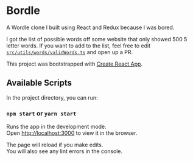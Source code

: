 # Bordle
A Wordle clone I built using React and Redux because I was bored.

I got the list of possible words off some website that only showed 500 5 letter words. If you want to add to the list, feel free to edit [`src/utils/words/validWords.ts`](https://github.com/kobili/bordle/blob/main/src/utils/words/validWords.ts) and open up a PR.


This project was bootstrapped with [Create React App](https://github.com/facebook/create-react-app).

## Available Scripts

In the project directory, you can run:

### `npm start` or `yarn start`

Runs the app in the development mode.\
Open [http://localhost:3000](http://localhost:3000) to view it in the browser.

The page will reload if you make edits.\
You will also see any lint errors in the console.
